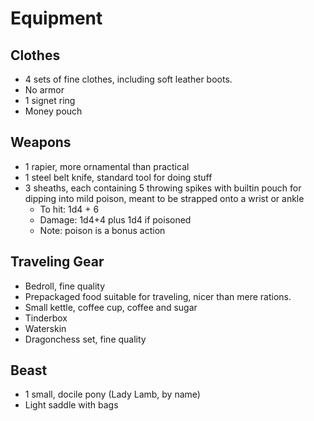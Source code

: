 # Equipment

## Clothes

* 4 sets of fine clothes, including soft leather boots.
* No armor
* 1 signet ring 
* Money pouch

## Weapons

* 1 rapier, more ornamental than practical
* 1 steel belt knife, standard tool for doing stuff
* 3 sheaths, each containing 5 throwing spikes with builtin pouch for dipping into mild poison, meant to be strapped onto a wrist or ankle
  * To hit: 1d4 + 6
  * Damage: 1d4+4 plus 1d4 if poisoned
  * Note: poison is a bonus action

## Traveling Gear

* Bedroll, fine quality
* Prepackaged food suitable for traveling, nicer than mere rations.
* Small kettle, coffee cup, coffee and sugar
* Tinderbox
* Waterskin
* Dragonchess set, fine quality

## Beast

* 1 small, docile pony (Lady Lamb, by name)
* Light saddle with bags
